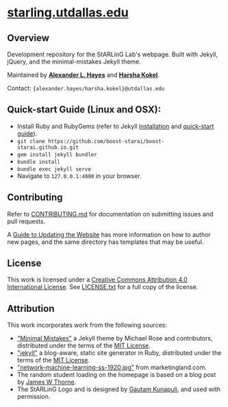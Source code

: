 # [starling.utdallas.edu](https://starling.utdallas.edu)

## Overview

Development repository for the StARLinG Lab's webpage. Built with Jekyll, jQuery, and the minimal-mistakes Jekyll theme.

Maintained by **[Alexander L. Hayes](https://github.com/batflyer)** and **[Harsha Kokel](https://github.com/harshakokel)**.

Contact: `{alexander.hayes/harsha.kokel}@utdallas.edu`

## Quick-start Guide (Linux and OSX):

* Install Ruby and RubyGems (refer to Jekyll [installation](https://jekyllrb.com/docs/installation/) and [quick-start guide](https://jekyllrb.com/docs/quickstart/)).
* `git clone https://github.com/boost-starai/boost-starai.github.io.git`
* `gem install jekyll bundler`
* `bundle install`
* `bundle exec jekyll serve`
* Navigate to `127.0.0.1:4000` in your browser.

## Contributing

Refer to [CONTRIBUTING.md](.github/CONTRIBUTING.md) for documentation on submitting issues and pull requests.

A [Guide to Updating the Website](.github/docs/README.md) has more information on how to author new pages, and the same directory has templates that may be useful.

## License

This work is licensed under a [Creative Commons Attribution 4.0 International License](https://creativecommons.org/licenses/by/4.0/). See [LICENSE.txt](LICENSE.txt) for a full copy of the license.

## Attribution

This work incorporates work from the following sources:

* ["Minimal Mistakes"](https://github.com/mmistakes/minimal-mistakes/) a Jekyll theme by Michael Rose and contributors, distributed under the terms of the [MIT License](https://github.com/mmistakes/minimal-mistakes/blob/master/LICENSE.txt).
* ["jekyll"](https://jekyllrb.com) a blog-aware, static site generator in Ruby, distributed under the terms of the [MIT License](https://github.com/jekyll/jekyll/blob/master/LICENSE).
* ["network-machine-learning-ss-1920.jpg"](https://marketingland.com/wp-content/ml-loads/2017/02/network-machine-learning-ss-1920.jpg) from marketingland.com.
* The random student loading on the homepage is based on a blog post by [James W Thorne](https://thornelabs.net/2014/06/08/a-better-way-to-display-random-jekyll-posts-on-page-load-or-refresh-using-jquery-and-json.html).
* The StARLinG Logo and is designed by [Gautam Kunapuli](https://www.utdallas.edu/~Gautam.Kunapuli/), and used with permission.

